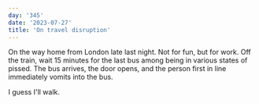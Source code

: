 ```yaml
---
day: '345'
date: '2023-07-27'
title: 'On travel disruption'
---
```


On the way home from London late last night. Not for fun, but for work. Off the train, wait 15 minutes for the last bus among being in various states of pissed. The bus arrives, the door opens, and the person first in line immediately vomits into the bus.

I guess I'll walk.
